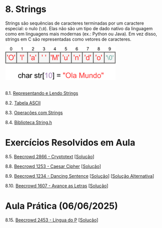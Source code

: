 # 8. Strings

Strings são sequências de caracteres terminadas por um caractere especial: o nulo (```\0```). Elas não são um tipo de dado nativo da linguagem como em linguagens mais modernas (ex.: Python ou Java). Em vez disso, strings em C são representadas como vetores de caracteres.

<img src="images/strings.png" alt="Representação gráfica de uma string" width="70%"><br><br>

8.1. [Representando e Lendo Strings](representacao.md)

8.2. [Tabela ASCII](ascii.md)

8.3. [Operações com Strings](operacoes.md)

8.4. [Biblioteca String.h](stringh.md)


# Exercícios Resolvidos em Aula

8.5. [Beecrowd 2866 - Cryptotext](https://www.beecrowd.com.br/judge/en/problems/view/2866) [[Solução](upsolving/beecrowd_2866.c)]

8.8. [Beecrowd 1253 - Caesar Cipher](https://www.beecrowd.com.br/judge/en/problems/view/1253) [[Solução](upsolving/beecrowd_1253.c)]

8.9. [Beecrowd 1234 - Dancing Sentence](https://www.beecrowd.com.br/judge/en/problems/view/1234) [[Solução](upsolving/beecrowd_1234.c)] [[Solução Alternativa](beecrowd_1234.c)]

8.10. [Beecrowd 1607 - Avance as Letras](https://www.beecrowd.com.br/judge/en/problems/view/1607) [[Solução](upsolving/beecrowd_1607.c)]

<!--

8.6. [Beecrowd 1168 - LED](https://judge.beecrowd.com/en/problems/view/1168) [[Solução](upsolving/beecrowd_1168.c)]

8.7. [Beecrowd 1024 - Criptografia](https://www.beecrowd.com.br/judge/pt/problems/view/1024) [[Resolução](upsolving/beecrowd_1024.md)] [[Solução](upsolving/beecrowd_1024.c)]




8.11. [Beecrowd 1272 - Hidden Message](https://www.beecrowd.com.br/judge/en/problems/view/1272) [[Solução](upsolving/beecrowd_1272.c)]

8.12. [Beecrowd 1235 - De dentro para fora](https://www.beecrowd.com.br/judge/en/problems/view/1235) [[Solução](beecrowd_1235.c)]-->

<!--
8.13. [Beecrowd 2167 - Falha do Motor](https://www.beecrowd.com.br/judge/en/problems/view/2167) [[Solução](beecrowd_2167.c)]

8.14. [Beecrowd 2311 - Saltos Ornamentais](https://www.beecrowd.com.br/judge/en/problems/view/2311) [[Solução](beecrowd_2311.c)]


# Aula Prática (17/01/2025)
 -->

# Aula Prática (06/06/2025)

8.15. [Beecrowd 2453 - Língua do P](https://judge.beecrowd.com/pt/problems/view/2453) [[Solução](beecrowd_2453.c)]

